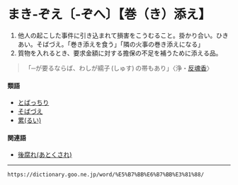 # まき‐ぞえ〔‐ぞへ〕【巻（き）添え】

1. 他人の起こした事件に引き込まれて損害をこうむること。掛かり合い。ひきあい。そばづえ。「巻き添えを食う」「隣の火事の巻き添えになる」
2. 質物を入れるとき、要求金額に対する擔保の不足を補うために添える品。
>「─が要るならば、わしが繻子 (しゅす) の帯もあり」〈浄・[反魂香](https://dictionary.goo.ne.jp/word/%E5%82%BE%E5%9F%8E%E5%8F%8D%E9%AD%82%E9%A6%99/#jn-66730)〉
        

#### 類語

-   [とばっちり](https://dictionary.goo.ne.jp/word/%E8%BF%B8%E3%82%8A_%28%E3%81%A8%E3%81%B0%E3%81%A3%E3%81%A1%E3%82%8A%29/#jn-159852)
-   [そばづえ](https://dictionary.goo.ne.jp/word/%E5%81%B4%E6%9D%96/#jn-131215)
-   [累(るい)](https://dictionary.goo.ne.jp/word/%E7%B4%AF_%28%E3%82%8B%E3%81%84%29/#jn-233475)

#### 関連語

-   [後腐れ(あとくされ)](https://dictionary.goo.ne.jp/word/%E5%BE%8C%E8%85%90%E3%82%8C/#jn-5178)

---
`https://dictionary.goo.ne.jp/word/%E5%B7%BB%E6%B7%BB%E3%81%88/`